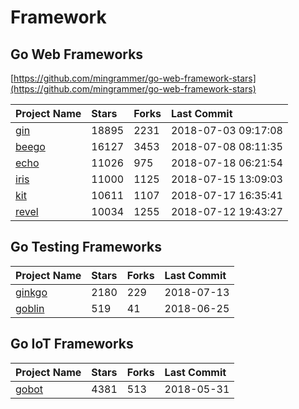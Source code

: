 # Framework

## Go Web Frameworks

[https://github.com/mingrammer/go-web-framework-stars](https://github.com/mingrammer/go-web-framework-stars)

| Project Name | Stars | Forks | Last Commit |
| :--- | :--- | :--- | :--- |
| [gin](https://github.com/gin-gonic/gin) | 18895 | 2231 | 2018-07-03 09:17:08 |
| [beego](https://github.com/astaxie/beego) | 16127 | 3453 | 2018-07-08 08:11:35 |
| [echo](https://github.com/labstack/echo) | 11026 | 975 | 2018-07-18 06:21:54 |
| [iris](https://github.com/kataras/iris) | 11000 | 1125 | 2018-07-15 13:09:03 |
| [kit](https://github.com/go-kit/kit) | 10611 | 1107 | 2018-07-17 16:35:41 |
| [revel](https://github.com/revel/revel) | 10034 | 1255 | 2018-07-12 19:43:27 |

## Go Testing Frameworks

| Project Name | Stars | Forks | Last Commit |
| :--- | :--- | :--- | :--- |
| [ginkgo](https://github.com/onsi/ginkgo) | 2180 | 229 | 2018-07-13 |
| [goblin](https://github.com/franela/goblin) | 519 | 41 | 2018-06-25 |

## Go IoT Frameworks

| Project Name | Stars | Forks | Last Commit |
| :--- | :--- | :--- | :--- |
| [gobot](https://github.com/hybridgroup/gobot) | 4381 | 513 | 2018-05-31 |



